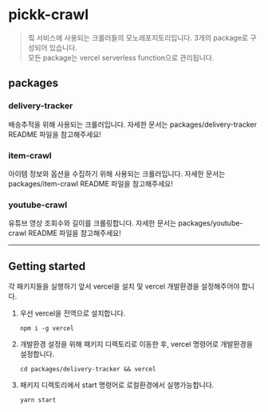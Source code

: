 # pickk-crawl

> 핔 서비스에 사용되는 크롤러들의 모노레포지토리입니다. 3개의 package로 구성되어 있습니다. <br/>
> 모든 package는 vercel serverless function으로 관리됩니다.

## packages

### delivery-tracker

배송추적을 위해 사용되는 크롤러입니다. 자세한 문서는 packages/delivery-tracker README 파일을 참고해주세요!

### item-crawl

아이템 정보와 옵션을 수집하기 위해 사용되는 크롤러입니다. 자세한 문서는 packages/item-crawl README 파일을 참고해주세요!

### youtube-crawl

유튜브 영상 조회수와 길이를 크롤링합니다. 자세한 문서는 packages/youtube-crawl README 파일을 참고해주세요!

---

## Getting started

각 패키지들을 실행하기 앞서 vercel을 설치 및 vercel 개발환경을 설정해주어야 합니다.

1. 우선 vercel을 전역으로 설치합니다.

   ```
   npm i -g vercel
   ```

2. 개발환경 설정을 위해 패키지 디렉토리로 이동한 후, vercel 명령어로 개발환경을 설정합니다.

   ```
   cd packages/delivery-tracker && vercel
   ```

3. 패키지 디렉토리에서 start 명령어로 로컬환경에서 실행가능합니다.
   ```
   yarn start
   ```
